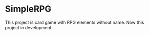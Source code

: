 # SimpleRPG
This project is card game with RPG elements without name. Now this project in development. 
